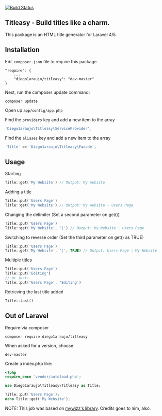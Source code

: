 [![Build Status](https://travis-ci.org/diego1araujo/titleasy.png?branch=master)](https://travis-ci.org/diego1araujo/titleasy)

## Titleasy - Build titles like a charm.

This package is an HTML title generator for Laravel 4/5.

## Installation

Edit `composer.json` file to require this package.

    "require": {
		...
		"diego1araujo/titleasy": "dev-master"
	}

Next, run the composer update command:

    composer update

Open up `app/config/app.php`

Find the `providers` key and add a new item to the array

```php
'Diego1araujo\Titleasy\ServiceProvider',
```

Find the `aliases` key and add a new item to the array

```php
'Title' => 'Diego1araujo\Titleasy\Facade',
```

## Usage

Starting
```php
Title::get('My Website') // Output: My Website
```
Adding a title
```php
Title::put('Users Page')
Title::get('My Website') // Output: My Website - Users Page
```	
Changing the delimiter (Set a second parameter on get())
```php
Title::put('Users Page')
Title::get('My Website', '|') // Output: My Website | Users Page
```
Switching to reverse order (Set the third parameter on get() as TRUE)
```php
Title::put('Users Page')
Title::get('My Website', '|', TRUE) // Output: Users Page | My Website
```	
Multiple titles
```php
Title::put('Users Page')
Title::put('Editing')
// or just:
Title::put('Users Page', 'Editing')
```

Retrieving the last title added
```php
Title::last()
```

## Out of Laravel

Require via composer

	composer require diego1araujo/titleasy
	
When asked for a version, choose:

	dev-master
	
Create a index.php like:

```php
<?php
require_once 'vendor/autoload.php';

use Diego1araujo\Titleasy\Titleasy as Title;

Title::put('Users Page');
echo Title::get('My Website');
```

NOTE: This job was based on [mywizz's library](https://github.com/mywizz/title-for-laravel). Credits goes to him, also.
